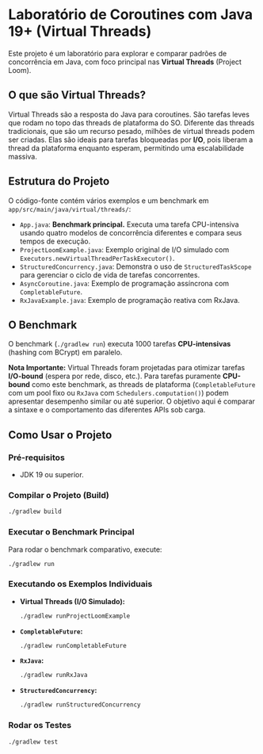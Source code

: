 # Laboratório de Coroutines com Java 19+ (Virtual Threads)

Este projeto é um laboratório para explorar e comparar padrões de concorrência em Java, com foco principal nas **Virtual Threads** (Project Loom).

## O que são Virtual Threads?

Virtual Threads são a resposta do Java para coroutines. São tarefas leves que rodam no topo das threads de plataforma do SO. Diferente das threads tradicionais, que são um recurso pesado, milhões de virtual threads podem ser criadas. Elas são ideais para tarefas bloqueadas por **I/O**, pois liberam a thread da plataforma enquanto esperam, permitindo uma escalabilidade massiva.

## Estrutura do Projeto

O código-fonte contém vários exemplos e um benchmark em `app/src/main/java/virtual/threads/`:

- `App.java`: **Benchmark principal.** Executa uma tarefa CPU-intensiva usando quatro modelos de concorrência diferentes e compara seus tempos de execução.
- `ProjectLoomExample.java`: Exemplo original de I/O simulado com `Executors.newVirtualThreadPerTaskExecutor()`.
- `StructuredConcurrency.java`: Demonstra o uso de `StructuredTaskScope` para gerenciar o ciclo de vida de tarefas concorrentes.
- `AsyncCoroutine.java`: Exemplo de programação assíncrona com `CompletableFuture`.
- `RxJavaExample.java`: Exemplo de programação reativa com RxJava.

## O Benchmark

O benchmark (`./gradlew run`) executa 1000 tarefas **CPU-intensivas** (hashing com BCrypt) em paralelo.

**Nota Importante:** Virtual Threads foram projetadas para otimizar tarefas **I/O-bound** (espera por rede, disco, etc.). Para tarefas puramente **CPU-bound** como este benchmark, as threads de plataforma (`CompletableFuture` com um pool fixo ou `RxJava` com `Schedulers.computation()`) podem apresentar desempenho similar ou até superior. O objetivo aqui é comparar a sintaxe e o comportamento das diferentes APIs sob carga.

## Como Usar o Projeto

### Pré-requisitos
- JDK 19 ou superior.

### Compilar o Projeto (Build)
```bash
./gradlew build
```

### Executar o Benchmark Principal
Para rodar o benchmark comparativo, execute:
```bash
./gradlew run
```

### Executando os Exemplos Individuais
- **Virtual Threads (I/O Simulado):**
  ```bash
  ./gradlew runProjectLoomExample
  ```
- **`CompletableFuture`:**
  ```bash
  ./gradlew runCompletableFuture
  ```
- **`RxJava`:**
  ```bash
  ./gradlew runRxJava
  ```
- **`StructuredConcurrency`:**
  ```bash
  ./gradlew runStructuredConcurrency
  ```

### Rodar os Testes
```bash
./gradlew test
```
